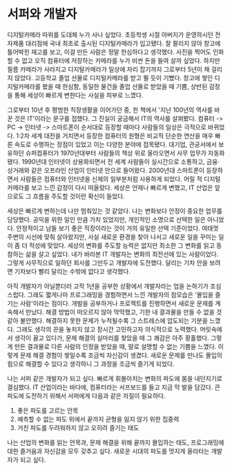 # 서퍼와 개발자


디지털카메라 따위를 도대체 누가 사나 싶었다.
초등학생 시절 아버지가 운영하시던 전자제품 대리점에 국내 최초로 출시된 디지털카메라가 입고됐다.
잘 팔리지 않아 창고에 틀어박힌 재고를 보고, 이걸 만든 사람은 정말 한심하다고 생각했다.
사진을 찍어도 인화할 수 없고 오직 컴퓨터에 저장하는 카메라를 누가 비싼 돈을 들여 살까 싶었다.
하지만 필름 카메라가 사라지고 디지털카메라가 일상에 자리 잡기까지 그로부터 5년이 채 걸리지 않았다.
고등학교 졸업 선물로 디지털카메라를 받고 뛸 듯이 기뻤다.
창고에 쌓인 디지털카메라를 봤을 때 한심함, 동일한 물건을 졸업 선물로 받았을 때 기쁨,
상반된 감정을 통해 세상이 빠르게 변한다는 사실을 피부로 느꼈다. 

그로부터 10년 후 평범한 직장생활을 이어가던 중, 
한 책에서 '지난 100년의 역사를 바꾼 것은 IT'이라는 문구를 접했다.
그 진실이 궁금해서 IT의 역사를 살펴봤다.
컴퓨터 -> PC -> 인터넷 -> 스마트폰이 순서대로 등장할 때마다 사람들의 일상은 극적으로 바뀌었다.
1·2차 세계 대전을 거치면서 등장한 컴퓨터의 원형은 비교적 단순한 연산을 매우 빠른 속도로 수행하는 장점이 있었고 이는 다양한 분야에 접목됐다.
대기업, 관공서에서 보유하던 슈퍼컴퓨터가 1970년대부터 사람들의 책상 위로 올라오면서 사무 업무가 자동화됐다.
1990년대 인터넷이 상용화되면서 전 세계 사람들이 실시간으로 소통하고, 금융·상거래와 같은 오프라인 산업이 인터넷 안으로 들어왔다.
2000년대 스마트폰이 등장하면서 사람들은 컴퓨터와 인터넷을 신체의 일부분처럼 사용하게 되었다.
어릴 적 디지털카메라를 보고 느낀 감정이 다시 떠올랐다.
세상은 언제나 빠르게 변했고, IT 산업은 앞으로도 그 흐름을 주도할 것이란 확신이 들었다.  

세상은 빠르게 변하는데 나만 멈춰있는 것 같았다.
나는 변화보다 안정이 중요한 업무를 담당했다. 
공익을 위한 일인 만큼 가치 있었지만, 개인적인 소명으로 선택한 일은 아니었다.
안정적이고 남들 보기 좋은 직장이라는 것이 거의 유일한 선택 기준이었다.
여태껏 주변의 시선에 맞춰 살아왔지만, 사실 새로운 환경을 찾아 나서고 새로운 일을 꾸미는 일이 좀 더 적성에 맞았다.
세상의 변화를 주도할 능력은 없지만 최소한 그 변화를 읽고 동참하는 삶을 살고 싶었다.
내가 바라본 IT 개발자는 변화의 최전선에 있는 사람이었다.
그렇게 사무직으로 일하던 회사를 그만두고 개발자에 도전했다.
달리는 기차 안을 보려면 기차보다 빨리 달리는 수밖에 없다고 생각했다.

아직 개발자가 아닐뿐더러 고작 1년을 공부한 상황에서 개발자라는 업을 논하기가 조심스럽다.
그래도 짧게나마 프로그래밍을 경험하면서 느낀 개발자의 참모습은 '몰입을 즐기는 사람'이라는 점이다.
개발을 공부하거나 프로젝트를 진행하면서 새로운 문제를 계속해서 만났다.
해결 방법이 떠오르지 않아 막막했고, 기한 내 결과물을 만들 수 없을 것 같아 불안했다.
해결하지 못한 문제가 누적될수록 그 스트레스에 압도되는 기분을 느꼈다.
그래도 생각의 끈을 놓치지 않고 장시간 고민하고자 의식적으로 노력했다.
머릿속에서 생각이 끓고 있다가, 문제 해결의 실마리를 찾았을 때 그 쾌감은 아주 황홀했다.
그렇게 만든 결과물로 다른 사람의 인정을 받았을 때, 말로 설명할 수 없는 기쁨을 느꼈다.
이렇게 문제 해결 경험이 쌓일수록 조금씩 자신감이 생겼다.
새로운 문제를 만나도 몰입의 힘으로 해결할 수 있다고 생각하니 그 과정을 조금씩 즐기게 되었다.

나는 서퍼 같은 개발자가 되고 싶다.
빠르게 휘몰아치는 변화의 파도에 몸을 내던지기로 결심했다.
IT 산업이라는 바다에, 컴퓨터라는 서프보드를 들고 지금 막 발을 담갔다.
큰 파도에 도전하기 위해서 서퍼에게 다음과 같은 자질이 필요하다.
1. 좋은 파도를 고르는 안목
2. 예측할 수 없는 파도 위에서 끝까지 균형을 잃지 않기 위한 집중력
3. 거친 파도를 두려워하지 않고 오히려 즐기는 태도

나는 산업의 변화를 읽는 안목과,
문제 해결을 위해 끝까지 몰입하는 태도,
프로그래밍에 대한 즐거움과 자신감을 모두 갖추고 싶다.
새로운 시대의 파도를 멋지게 올라타는 개발자가 되고 싶다.













